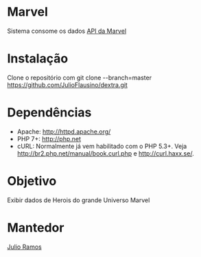 
<h1>Marvel</h1>

Sistema consome os dados <a href="https://developer.marvel.com/docs#!/public" rel="nofollow">API da Marvel</a>
</br>

<h1>Instalação</h1>

Clone o repositório com git clone --branch=master https://github.com/JulioFlausino/dextra.git

<h1>Dependências</h1>

<ul>
  <li>Apache: <a href="http://httpd.apache.org/" rel="nofollow">http://httpd.apache.org/</a></li>
  <li>PHP 7+: <a href="http://php.net" rel="nofollow">http://php.net</a></li>
  <li>cURL: Normalmente já vem habilitado com o PHP 5.3+. Veja <a href="http://br2.php.net/manual/book.curl.php" rel="nofollow">http://br2.php.net/manual/book.curl.php</a> e <a href="http://curl.haxx.se/" rel="nofollow">http://curl.haxx.se/</a>.</li>
</ul>

<h1>Objetivo</h1>
Exibir dados de Herois do grande Universo Marvel

<h1>Mantedor</h1>
<a href="https://jjramos.com.br/" rel="nofollow">Julio Ramos</a>
